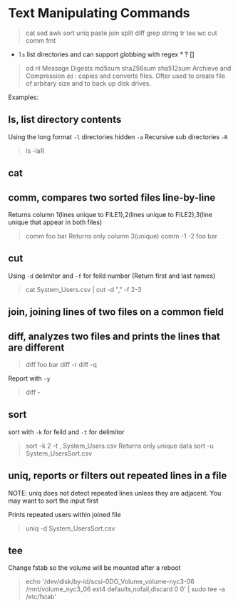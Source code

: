 # Text Manipulating Commands

> cat
> sed
> awk
> sort
> uniq
> paste
> join
> split
> diff
> grep
> string
> tr
> tee
> wc
> cut
> comm
> fmt
- `ls` list directories and can support globbing with regex * ? []
> od
> nl
Message Digests
> md5sum
> sha256sum
> sha512sum
Archieve and Compression
`dd` : copies and converts files. Ofter used to create file of arbitary size and to back up disk drives.

Examples:

## ls, list directory contents

Using the long format `-l` directories hidden `-a` Recursive sub directories `-R`
> ls -laR

## cat

## comm, compares two sorted files line-by-line

Returns column 1(lines unique to FILE1),2(lines unique to FILE2),3(line unique that appear in both files)
> comm foo bar
Returns only column 3(unique)
> comm -1 -2 foo bar

## cut

Using `-d` delimitor and `-f` for feild number (Return first and last names)
> cat System_Users.csv | cut -d "," -f 2-3

## join, joining lines of two files on a common field

## diff, analyzes two files and prints the lines that are different

> diff foo bar
> diff -r
> diff -q

Report with `-y`
> diff -

## sort

sort with `-k` for feild and `-t` for delimitor
> sort -k 2 -t , System_Users.csv
Returns only unique data
> sort -u System_UsersSort.csv

## uniq, reports or filters out repeated lines in a file

NOTE: uniq does not detect repeated lines unless they are adjacent. You may want to sort the input first

Prints repeated users within joined file
> uniq -d System_UsersSort.csv


## tee

Change fstab so the volume will be mounted after a reboot
> echo '/dev/disk/by-id/scsi-0DO_Volume_volume-nyc3-06 /mnt/volume_nyc3_06 ext4 defaults,nofail,discard 0 0' | sudo tee -a /etc/fstab'